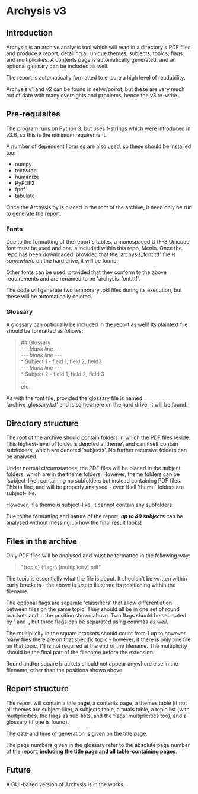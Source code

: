 # Archysis v3

## Introduction
Archysis is an archive analysis tool which will read in a directory's PDF files and produce a report, detailing all unique themes, subjects, topics, flags and multiplicities. A contents page is automatically generated, and an optional glossary can be included as well.

The report is automatically formatted to ensure a high level of readability.

Archysis v1 and v2 can be found in selwr/poirot, but these are very much out of date with many oversights and problems, hence the v3 re-write.

## Pre-requisites
The program runs on Python 3, but uses f-strings which were introduced in v3.6, so this is the minimum requirement.

A number of dependent libraries are also used, so these should be installed too:
* numpy
* textwrap
* humanize
* PyPDF2
* fpdf
* tabulate

Once the Archysis.py is placed in the root of the archive, it need only be run to generate the report.

### Fonts
Due to the formatting of the report's tables, a monospaced UTF-8 Unicode font must be used and one is included within this repo, Menlo. Once the repo has been downloaded, provided that the 'archysis_font.ttf' file is _somewhere_ on the hard drive, it will be found.

Other fonts can be used, provided that they conform to the above requirements and are renamed to be 'archysis_font.ttf'.

The code will generate two temporary .pkl files during its execution, but these will be automatically deleted.

### Glossary
A glossary can optionally be included in the report as well! Its plaintext file should be formatted as follows:

> \## Glossary\
> --- *blank line* ---\
> --- *blank line* ---\
> \* Subject 1 - field 1, field 2, field3\
> --- *blank line* ---\
> \* Subject 2 - field 1, field 2, field 3\
> ...\
> etc.

As with the font file, provided the glossary file is named 'archive_glossary.txt' and is somewhere on the hard drive, it will be found.


## Directory structure
The root of the archive should contain folders in which the PDF files reside. This highest-level of folder is denoted a 'theme', and can itself contain subfolders, which are denoted 'subjects'. No further recursive folders can be analysed.

Under normal circumstances, the PDF files will be placed in the subject folders, which are in the theme folders. However, theme folders can be 'subject-like', containing no subfolders but instead containing PDF files. This is fine, and will be properly analysed - even if all 'theme' folders are subject-like.

However, if a theme _is_ subject-like, it cannot contain any subfolders.

Due to the formatting and nature of the report, ***up to 49 subjects*** can be analysed without messing up how the final result looks!


## Files in the archive
Only PDF files will be analysed and must be formatted in the following way:
> "{topic} (flags) [multiplicity].pdf"

The topic is essentially what the file is about. It shouldn't be written within curly brackets - the above is just to illustrate its positioning within the filename.

The optional flags are separate 'classifiers' that allow differentiation between files on the same topic. They should all be in one set of round brackets and in the position shown above. Two flags should be separated by ' and ', but three flags can be separated using commas _as well_.

The multiplicity in the square brackets should count from 1 up to however many files there are on that specific topic - however, if there is only one file on that topic, [1] is not required at the end of the filename. The multiplicity should be the final part of the filename before the extension.

Round and/or square brackets should not appear anywhere else in the filename, other than the positions shown above.


## Report structure
The report will contain a title page, a contents page, a themes table (if not all themes are subject-like), a subjects table, a totals table, a topic list (with multiplicities, the flags as sub-lists, and the flags' multiplicities too), and a glossary (if one is found).

The date and time of generation is given on the title page.

The page numbers given in the glossary refer to the absolute page number of the report, **including the title page and all table-containing pages**.


## Future
A GUI-based version of Archysis is in the works.